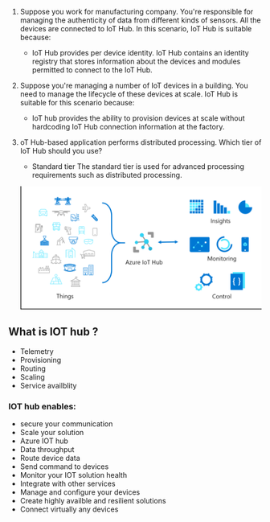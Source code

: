 1. Suppose you work for manufacturing company. You're responsible for managing the authenticity of data from different kinds of sensors. All the devices are connected to IoT Hub. In this scenario, IoT Hub is suitable because:
    - IoT Hub provides per device identity.
      IoT Hub contains an identity registry that stores information about the devices and modules permitted to connect to the IoT Hub.

2. Suppose you're managing a number of IoT devices in a building. You need to manage the lifecycle of these devices at scale. IoT Hub is suitable for this scenario because:
    - IoT hub provides the ability to provision devices at scale without hardcoding IoT Hub connection information at the factory.
  
3. oT Hub-based application performs distributed processing. Which tier of IoT Hub should you use?
   - Standard tier
   The standard tier is used for advanced processing requirements such as distributed processing.

   ![Alt text](image.png)



## What is IOT hub ?
 - Telemetry 
 - Provisioning
 - Routing
 - Scaling
 - Service availblity 

### IOT hub enables: 
  - secure your communication
  - Scale your solution 
  - Azure IOT hub
  - Data throughput
  - Route device data
  - Send command to devices
  - Monitor your IOT solution health
  - Integrate with other services
  - Manage and configure your devices
  - Create highly availble and resilient solutions
  - Connect virtually any devices